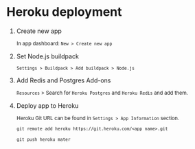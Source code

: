 # Heroku deployment

1. Create new app

   <small>In app dashboard: `New > Create new app`</small>

2. Set Node.js buildpack

   <small>`Settings > Buildpack > Add buildpack > Node.js`</small>

3. Add Redis and Postgres Add-ons

   <small>`Resources` > Search for `Heroku Postgres` and `Heroku Redis` and add them.</small>

4. Deploy app to Heroku

   <small>

   Heroku Git URL can be found in `Settings > App Information` section.

   `git remote add heroku https://git.heroku.com/<app name>.git`

   `git push heroku mater`
   </small>
